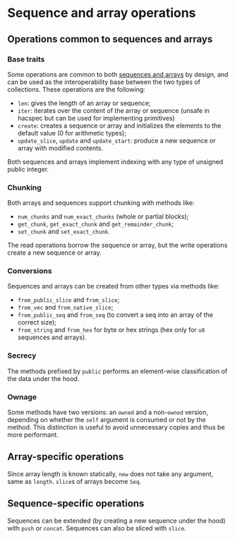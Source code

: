 # Sequence and array operations

## Operations common to sequences and arrays

### Base traits

Some operations are common to both [sequences and arrays](/book/language/seq.md)
by design, and can be used as the interoperability base between the two types
of collections. These operations are the following:
* `len`: gives the length of an array or sequence;
* `iter`: iterates over the content of the array or sequence
(unsafe in hacspec but can be used for implementing primitives)
* `create`: creates a sequence or array and initializes the elements to the
default value (0 for arithmetic types);
* `update_slice`, `update` and `update_start`: produce a new sequence or array
with modified contents.

Both sequences and arrays implement indexing with any type of unsigned public
integer.

### Chunking

Both arrays and sequences support chunking with methods like:
* `num_chunks` and `num_exact_chunks` (whole or partial blocks);
* `get_chunk`, `get_exact_chunk` and `get_remainder_chunk`;
* `set_chunk` and `set_exact_chunk`.

The read operations borrow the sequence or array, but the write operations
create a new sequence or array.

### Conversions

Sequences and arrays can be created from other types via methods like:
* `from_public_slice` and `from_slice`;
* `from_vec` and `from_native_slice`;
* `from_public_seq` and `from_seq` (to convert a seq into an array of the correct size);
* `from_string` and `from_hex` for byte or hex strings (hex only for `u8` sequences and arrays).

### Secrecy

The methods prefixed by `public` performs an element-wise classification of the
data under the hood.

### Ownage

Some methods have two versions: an `owned` and a non-`owned` version, depending
on whether the `self` argument is consumed or not by the method. This distinction
is useful to avoid unnecessary copies and thus be more performant.

## Array-specific operations

Since array length is known statically, `new` does not take any argument,
same as `length`. `slice`s of arrays become `Seq`.

## Sequence-specific operations

Sequences can be extended (by creating a new sequence under the hood) with
`push` or `concat`. Sequences can also be sliced with `slice`.
